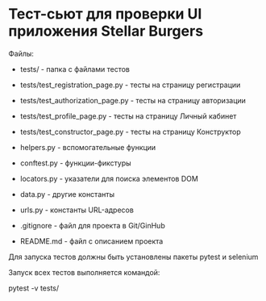 # Тест-сьют для проверки UI приложения Stellar Burgers

Файлы:
- tests/ - папка с файлами тестов
- tests/test_registration_page.py - тесты на страницу регистрации
- tests/test_authorization_page.py - тесты на страницу авторизации
- tests/test_profile_page.py - тесты на страницу Личный кабинет
- tests/test_constructor_page.py - тесты на страницу Конструктор

- helpers.py - вспомогательные функции
- conftest.py - функции-фикстуры
- locators.py - указатели для поиска элементов DOM
- data.py - другие константы
- urls.py - константы URL-адресов

- .gitignore - файл для проекта в Git/GinHub
- README.md - файл с описанием проекта

Для запуска тестов должны быть установлены пакеты pytest и selenium

Запуск всех тестов выполняется командой:

pytest -v tests/